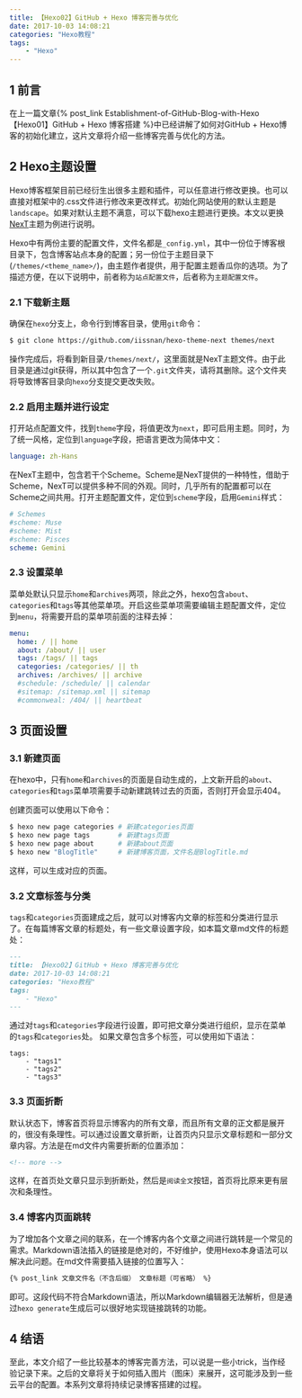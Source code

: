 ```yaml
---
title: 【Hexo02】GitHub + Hexo 博客完善与优化
date: 2017-10-03 14:08:21
categories: "Hexo教程"
tags: 
    - "Hexo"
---
```


## 1 前言
在上一篇文章{% post_link Establishment-of-GitHub-Blog-with-Hexo 【Hexo01】GitHub + Hexo 博客搭建 %}中已经讲解了如何对GitHub + Hexo博客的初始化建立，这片文章将介绍一些博客完善与优化的方法。

<!-- more -->


## 2 Hexo主题设置
Hexo博客框架目前已经衍生出很多主题和插件，可以任意进行修改更换。也可以直接对框架中的.css文件进行修改来更改样式。初始化网站使用的默认主题是`landscape`。如果对默认主题不满意，可以下载hexo主题进行更换。本文以更换[NexT](http://theme-next.iissnan.com/)主题为例进行说明。

Hexo中有两份主要的配置文件，文件名都是`_config.yml`，其中一份位于博客根目录下，包含博客站点本身的配置；另一份位于主题目录下(`/themes/<theme_name>/`)，由主题作者提供，用于配置主题香瓜你的选项。为了描述方便，在以下说明中，前者称为`站点配置文件`，后者称为`主题配置文件`。

### 2.1 下载新主题
确保在`hexo`分支上，命令行到博客目录，使用`git`命令：
```bash
$ git clone https://github.com/iissnan/hexo-theme-next themes/next
```
操作完成后，将看到新目录`/themes/next/`，这里面就是NexT主题文件。由于此目录是通过git获得，所以其中包含了一个`.git`文件夹，请将其删除。这个文件夹将导致博客目录向`hexo`分支提交更改失败。

### 2.2 启用主题并进行设定
打开站点配置文件，找到`theme`字段，将值更改为`next`，即可启用主题。同时，为了统一风格，定位到`language`字段，把语言更改为简体中文：
```yaml
language: zh-Hans
```

在NexT主题中，包含若干个Scheme。Scheme是NexT提供的一种特性，借助于Scheme，NexT可以提供多种不同的外观。同时，几乎所有的配置都可以在Scheme之间共用。打开主题配置文件，定位到`scheme`字段，启用`Gemini`样式：
```yaml
# Schemes
#scheme: Muse
#scheme: Mist
#scheme: Pisces
scheme: Gemini
```

### 2.3 设置菜单
菜单处默认只显示`home`和`archives`两项，除此之外，hexo包含`about`、`categories`和`tags`等其他菜单项。开启这些菜单项需要编辑主题配置文件，定位到`menu`，将需要开启的菜单项前面的注释去掉：
```yaml
menu:
  home: / || home
  about: /about/ || user
  tags: /tags/ || tags
  categories: /categories/ || th
  archives: /archives/ || archive
  #schedule: /schedule/ || calendar
  #sitemap: /sitemap.xml || sitemap
  #commonweal: /404/ || heartbeat
```

## 3 页面设置
### 3.1 新建页面
在hexo中，只有`home`和`archives`的页面是自动生成的，上文新开启的`about`、`categories`和`tags`菜单项需要手动新建跳转过去的页面，否则打开会显示404。

创建页面可以使用以下命令：
```bash
$ hexo new page categories # 新建categories页面
$ hexo new page tags       # 新建tags页面
$ hexo new page about      # 新建about页面
$ hexo new "BlogTitle"     # 新建博客页面，文件名是BlogTitle.md
```
这样，可以生成对应的页面。

### 3.2 文章标签与分类
`tags`和`categories`页面建成之后，就可以对博客内文章的标签和分类进行显示了。在每篇博客文章的标题处，有一些文章设置字段，如本篇文章md文件的标题处：
```Markdown
---
title: 【Hexo02】GitHub + Hexo 博客完善与优化
date: 2017-10-03 14:08:21
categories: "Hexo教程"
tags: 
    - "Hexo"
---
```
通过对`tags`和`categories`字段进行设置，即可把文章分类进行组织，显示在菜单的`tags`和`categories`处。
如果文章包含多个标签，可以使用如下语法：
```
tags:
    - "tags1"
    - "tags2"
    - "tags3"
```

### 3.3 页面折断
默认状态下，博客首页将显示博客内的所有文章，而且所有文章的正文都是展开的，很没有条理性。可以通过设置文章折断，让首页内只显示文章标题和一部分文章内容。方法是在md文件内需要折断的位置添加：
```html
<!-- more -->
```
这样，在首页处文章只显示到折断处，然后是`阅读全文`按钮，首页将比原来更有层次和条理性。

### 3.4 博客内页面跳转
为了增加各个文章之间的联系，在一个博客内各个文章之间进行跳转是一个常见的需求。Markdown语法插入的链接是绝对的，不好维护，使用Hexo本身语法可以解决此问题。在md文件需要插入链接的位置写入：
```Markdown
{% post_link 文章文件名（不含后缀） 文章标题（可省略） %}
```
即可。这段代码不符合Markdown语法，所以Markdown编辑器无法解析，但是通过`hexo generate`生成后可以很好地实现链接跳转的功能。

## 4 结语
至此，本文介绍了一些比较基本的博客完善方法，可以说是一些小trick，当作经验记录下来。之后的文章将关于如何插入图片（图床）来展开，这可能涉及到一些云平台的配置。本系列文章将持续记录博客搭建的过程。

